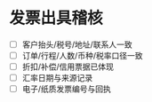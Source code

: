 # 发票出具稽核

- [ ] 客户抬头/税号/地址/联系人一致
- [ ] 订单/行程/人数/币种/税率口径一致
- [ ] 折扣/补偿/信用票据已体现
- [ ] 汇率日期与来源记录
- [ ] 电子/纸质发票编号与回执
